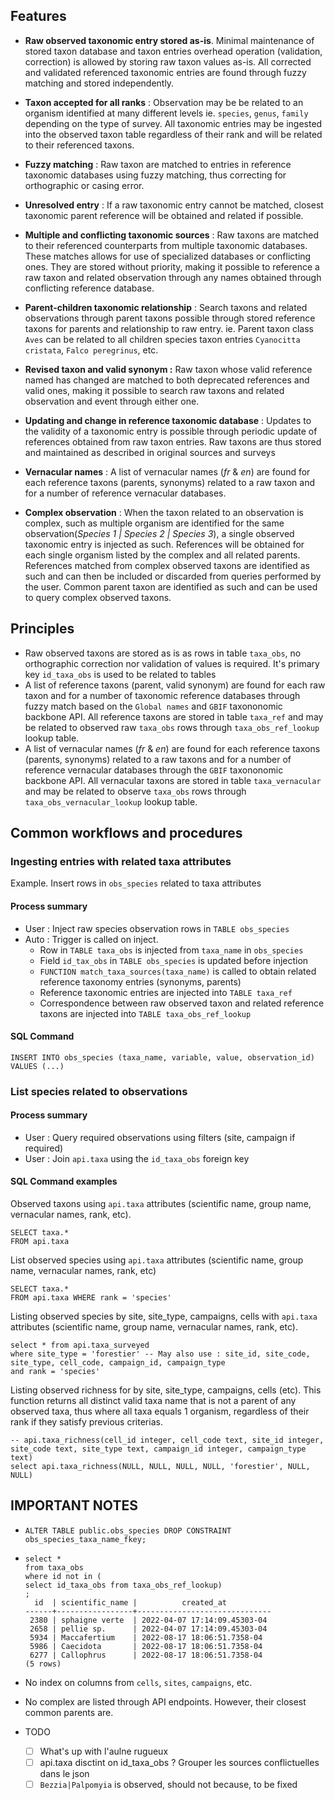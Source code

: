## Features

* **Raw observed taxonomic entry stored as-is**. Minimal maintenance of stored taxon database and taxon entries overhead operation (validation, correction) is allowed by storing raw taxon values as-is. All corrected and validated referenced taxonomic entries are found through fuzzy matching and stored independently.
* **Taxon accepted for all ranks** : Observation may be be related to an organism identified at many different levels ie. `species`, `genus`, `family` depending on the type of survey. All taxonomic entries may be ingested into the observed taxon table regardless of their rank and will be related to their referenced taxons.
* **Fuzzy matching** : Raw taxon are matched to entries in reference taxonomic databases using fuzzy matching, thus correcting for orthographic or casing error.
* **Unresolved entry** : If a raw taxonomic entry cannot be matched, closest taxonomic parent reference will be obtained and related if possible. 
* **Multiple and conflicting taxonomic sources** : Raw taxons are matched to their referenced counterparts from multiple taxonomic databases. These matches allows for use of specialized databases or conflicting ones. They are stored without priority, making it possible to reference a raw taxon and related observation through any names obtained through conflicting reference database.
* **Parent-children taxonomic relationship** : Search taxons and related observations through parent taxons possible through stored reference taxons for parents and relationship to raw entry. ie. Parent taxon class `Aves` can be related to all children species taxon entries `Cyanocitta cristata`, `Falco peregrinus`, etc.
* **Revised taxon and valid synonym :** Raw taxon whose valid reference named has changed are matched to both deprecated references and valid ones, making it possible to search raw taxons and related observation and event through either one.
* **Updating and change in reference taxonomic database** : Updates to the validity of a taxonomic entry is possible through periodic update of references obtained from raw taxon entries. Raw taxons are thus stored and maintained as described in original sources and surveys

* **Vernacular names** : A list of vernacular names (*fr* & *en*) are found for each reference taxons (parents, synonyms) related to a raw taxon and for a number of reference vernacular databases.

* **Complex observation** : When the taxon related to an observation is complex, such as multiple organism are identified for the same observation(*Species 1 | Species 2 | Species 3*), a single observed taxonomic entry is injected as such. References will be obtained for each single organism listed by the complex and all related parents. References matched from complex observed taxons are identified as such and can then be included or discarded from queries performed by the user. Common parent taxon are identified as such and can be used to query complex observed taxons.

## Principles

* Raw observed taxons are stored as is as rows in table `taxa_obs`, no orthographic correction nor validation of values is required. It's primary key `id_taxa_obs` is used to be related to tables
* A list of reference taxons (parent, valid synonym) are found for each raw taxon and for a number of taxonomic reference databases through fuzzy match based on the `Global names` and `GBIF` taxononomic backbone API. All reference taxons are stored in table `taxa_ref` and may be related to observed raw `taxa_obs` rows through `taxa_obs_ref_lookup` lookup table.
* A list of vernacular names (*fr* & *en*) are found for each reference taxons (parents, synonyms) related to a raw taxons and for a number of reference vernacular databases through the `GBIF` taxononomic backbone API. All vernacular taxons are stored in table `taxa_vernacular` and may be related to observe `taxa_obs` rows through `taxa_obs_vernacular_lookup` lookup table.



## Common workflows and procedures

### Ingesting entries with related taxa attributes

Example. Insert rows in `obs_species` related to taxa attributes

#### Process summary

* User : Inject raw species observation rows in `TABLE obs_species`
* Auto : Trigger is called on inject.
  * Row in `TABLE taxa_obs` is injected from `taxa_name` in `obs_species`
  * Field `id_tax_obs` in `TABLE obs_species` is updated before injection
  * `FUNCTION match_taxa_sources(taxa_name)` is called to obtain related reference taxonomy entries (synonyms, parents)
  * Reference taxonomic entries are injected into `TABLE taxa_ref`
  * Correspondence between raw observed taxon and related reference taxons are injected into `TABLE taxa_obs_ref_lookup`


#### SQL Command

```postgresql
INSERT INTO obs_species (taxa_name, variable, value, observation_id)
VALUES (...)
```

### List species related to observations

#### Process summary

* User : Query required observations using filters (site, campaign if required)
* User : Join `api.taxa` using the `id_taxa_obs` foreign key

#### SQL Command examples

Observed taxons using `api.taxa` attributes (scientific name, group name, vernacular names, rank, etc).

```postgresql
SELECT taxa.*
FROM api.taxa
```



List observed species using `api.taxa` attributes (scientific name, group name, vernacular names, rank, etc)

```postgresql
SELECT taxa.*
FROM api.taxa WHERE rank = 'species'
```



Listing observed species by site, site_type, campaigns, cells with `api.taxa` attributes (scientific name, group name, vernacular names, rank, etc).

```postgresql
select * from api.taxa_surveyed
where site_type = 'forestier' -- May also use : site_id, site_code, site_type, cell_code, campaign_id, campaign_type
and rank = 'species'
```



Listing observed richness for by site, site_type, campaigns, cells (etc). This function returns all distinct valid taxa name that is not a parent of any observed taxa, thus where all taxa equals 1 organism, regardless of their rank if they satisfy previous criterias.

```postgresql
-- api.taxa_richness(cell_id integer, cell_code text, site_id integer, site_code text, site_type text, campaign_id integer, campaign_type text)
select api.taxa_richness(NULL, NULL, NULL, NULL, 'forestier', NULL, NULL)
```



## IMPORTANT NOTES

* `ALTER TABLE public.obs_species DROP CONSTRAINT obs_species_taxa_name_fkey;`

* ```
  select *                                     
  from taxa_obs
  where id not in (
  select id_taxa_obs from taxa_obs_ref_lookup)
  ;
    id  | scientific_name |          created_at          
  ------+-----------------+------------------------------
   2380 | sphaigne verte  | 2022-04-07 17:14:09.45303-04
   2658 | pellie sp.      | 2022-04-07 17:14:09.45303-04
   5934 | Maccafertium    | 2022-08-17 18:06:51.7358-04
   5986 | Caecidota       | 2022-08-17 18:06:51.7358-04
   6277 | Callophrus      | 2022-08-17 18:06:51.7358-04
  (5 rows)
  ```

* No index on columns from `cells`, `sites`, `campaigns`, etc.

* No complex are listed through API endpoints. However, their closest common parents are.

* TODO

  * [ ] What's up with l'aulne rugueux
  * [ ] api.taxa disctint on id_taxa_obs ? Grouper les sources conflictuelles dans le json
  * [ ] `Bezzia|Palpomyia` is observed, should not because, to be fixed
